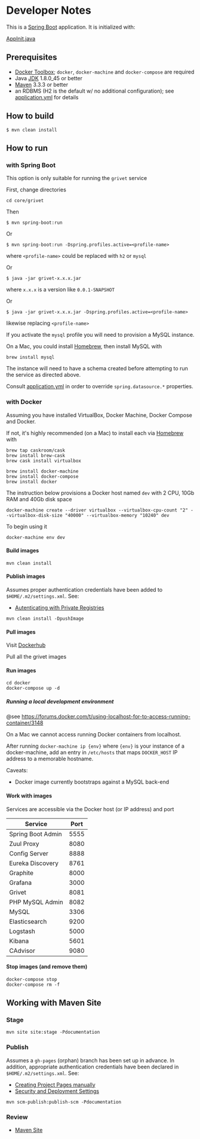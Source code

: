 # Developer Notes

This is a [Spring Boot](http://projects.spring.io/spring-boot/) application.  It is initialized with:

[AppInit.java](https://github.com/fastnsilver/grivet/blob/master/core/grivet/src/main/java/com/fns/grivet/AppInit.java)


## Prerequisites

* [Docker Toolbox](http://docs.docker.com/mac/started/); `docker`, `docker-machine` and `docker-compose` are required
* Java [JDK](http://www.oracle.com/technetwork/java/javase/downloads/jdk8-downloads-2133151.html) 1.8.0_45 or better
* [Maven](https://maven.apache.org/download.cgi) 3.3.3 or better
* an RDBMS (H2 is the default w/ no additional configuration); see [application.yml](https://github.com/fastnsilver/grivet/blob/master/core/grivet/src/main/resources/application.yml) for details


## How to build

```
$ mvn clean install
```


## How to run

### with Spring Boot

This option is only suitable for running the `grivet` service

First, change directories

```
cd core/grivet
```

Then

```
$ mvn spring-boot:run
```

Or

```
$ mvn spring-boot:run -Dspring.profiles.active=<profile-name>
```

where `<profile-name>` could be replaced with `h2` or `mysql`

Or 

```
$ java -jar grivet-x.x.x.jar
```

where `x.x.x` is a version like `0.0.1-SNAPSHOT`

Or

```
$ java -jar grivet-x.x.x.jar -Dspring.profiles.active=<profile-name>
```

likewise replacing `<profile-name>`


If you activate the `mysql` profile you will need to provision a MySQL instance.

On a Mac, you could install [Homebrew](http://brew.sh/), then install MySQL with

```
brew install mysql
```

The instance will need to have a schema created before attempting to run the service as directed above.

Consult [application.yml](https://github.com/fastnsilver/grivet/blob/master/core/grivet/src/main/resources/application.yml) in order to override `spring.datasource.*` properties.



### with Docker

Assuming you have installed VirtualBox, Docker Machine, Docker Compose and Docker.

If not, it's highly recommended (on a Mac) to install each via [Homebrew](http://brew.sh/) with

```
brew tap caskroom/cask
brew install brew-cask
brew cask install virtualbox

brew install docker-machine
brew install docker-compose
brew install docker
```

The instruction below provisions a Docker host named `dev` with 2 CPU, 10Gb RAM and 40Gb disk space

```
docker-machine create --driver virtualbox --virtualbox-cpu-count "2" --virtualbox-disk-size "40000" --virtualbox-memory "10240" dev
```

To begin using it

```
docker-machine env dev
```


#### Build images

```
mvn clean install
```


#### Publish images

Assumes proper authentication credentials have been added to `$HOME/.m2/settings.xml`. See:

* [Autenticating with Private Registries](https://github.com/spotify/docker-maven-plugin#authenticating-with-private-registries)

```
mvn clean install -DpushImage
```


#### Pull images

Visit [Dockerhub](https://hub.docker.com/u/fastnsilver/)

Pull all the grivet images


#### Run images

```
cd docker
docker-compose up -d
```

##### Running a local development environment

@see https://forums.docker.com/t/using-localhost-for-to-access-running-container/3148

On a Mac we cannot access running Docker containers from localhost.

After running `docker-machine ip {env}` where `{env}` is your instance of a docker-machine, add an entry in `/etc/hosts` that maps `DOCKER_HOST` IP address to a memorable hostname.


Caveats: 

* Docker image currently bootstraps against a MySQL back-end


#### Work with images

Services are accessible via the Docker host (or IP address) and port 

Service           |  Port
------------------|-------
Spring Boot Admin | 5555
Zuul Proxy        | 8080
Config Server     | 8888
Eureka Discovery  | 8761
Graphite          | 8000
Grafana           | 3000
Grivet            | 8081
PHP MySQL Admin   | 8082
MySQL             | 3306
Elasticsearch     | 9200
Logstash          | 5000
Kibana            | 5601
CAdvisor          | 9080


#### Stop images (and remove them)

```
docker-compose stop
docker-compose rm -f
```


## Working with Maven Site 

### Stage

```
mvn site site:stage -Pdocumentation
```

### Publish

Assumes a `gh-pages` (orphan) branch has been set up in advance.  In addition, appropriate authentication credentials have been declared in `$HOME/.m2/settings.xml`. See:

* [Creating Project Pages manually](https://help.github.com/articles/creating-project-pages-manually/)
* [Security and Deployment Settings](http://maven.apache.org/guides/mini/guide-deployment-security-settings.html)

```
mvn scm-publish:publish-scm -Pdocumentation
```

### Review

* [Maven Site](http://fastnsilver.github.io/grivet/)